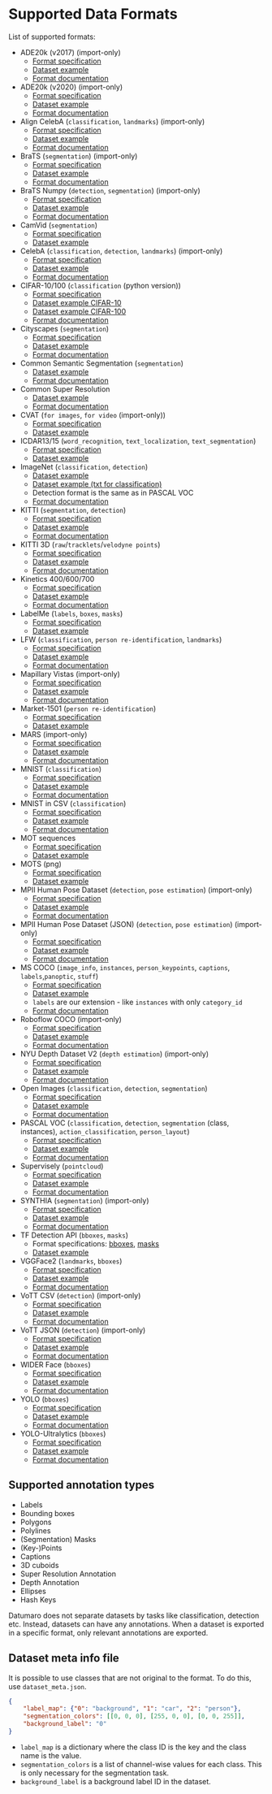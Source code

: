 # Supported Data Formats

List of supported formats:
- ADE20k (v2017) (import-only)
  - [Format specification](https://www.kaggle.com/soumikrakshit/ade20k)
  - [Dataset example](https://github.com/openvinotoolkit/datumaro/tree/develop/tests/assets/ade20k2017_dataset)
  - [Format documentation](../explanation/formats/ade20k2017)
- ADE20k (v2020) (import-only)
  - [Format specification](https://groups.csail.mit.edu/vision/datasets/ADE20K/)
  - [Dataset example](https://github.com/openvinotoolkit/datumaro/tree/develop/tests/assets/ade20k2020_dataset)
  - [Format documentation](../explanation/formats/ade20k2020)
- Align CelebA (`classification`, `landmarks`) (import-only)
  - [Format specification](https://mmlab.ie.cuhk.edu.hk/projects/CelebA.html)
  - [Dataset example](https://github.com/openvinotoolkit/datumaro/tree/develop/tests/assets/align_celeba_dataset)
  - [Format documentation](../explanation/formats/align_celeba)
- BraTS (`segmentation`) (import-only)
  - [Format specification](https://www.med.upenn.edu/sbia/brats2018/data.html)
  - [Dataset example](https://github.com/openvinotoolkit/datumaro/tree/develop/tests/assets/brats_dataset)
  - [Format documentation](../explanation/formats/brats)
- BraTS Numpy (`detection`, `segmentation`) (import-only)
  - [Format specification](https://www.med.upenn.edu/sbia/brats2018/data.html)
  - [Dataset example](https://github.com/openvinotoolkit/datumaro/tree/develop/tests/assets/brats_numpy_dataset)
  - [Format documentation](../explanation/formats/brats_numpy)
- CamVid (`segmentation`)
  - [Format specification](http://mi.eng.cam.ac.uk/research/projects/VideoRec/CamVid/)
  - [Dataset example](https://github.com/openvinotoolkit/datumaro/tree/develop/tests/assets/camvid_dataset)
- CelebA (`classification`, `detection`, `landmarks`) (import-only)
  - [Format specification](https://mmlab.ie.cuhk.edu.hk/projects/CelebA.html)
  - [Dataset example](https://github.com/openvinotoolkit/datumaro/tree/develop/tests/assets/celeba_dataset)
  - [Format documentation](../explanation/formats/celeba)
- CIFAR-10/100 (`classification` (python version))
  - [Format specification](https://www.cs.toronto.edu/~kriz/cifar.html)
  - [Dataset example CIFAR-10](https://github.com/openvinotoolkit/datumaro/tree/develop/tests/assets/cifar10_dataset)
  - [Dataset example CIFAR-100](https://github.com/openvinotoolkit/datumaro/tree/develop/tests/assets/cifar100_dataset)
  - [Format documentation](../explanation/formats/cifar)
- Cityscapes (`segmentation`)
  - [Format specification](https://www.cityscapes-dataset.com/dataset-overview/)
  - [Dataset example](https://github.com/openvinotoolkit/datumaro/tree/develop/tests/assets/cityscapes_dataset)
  - [Format documentation](../explanation/formats/cityscapes)
- Common Semantic Segmentation (`segmentation`)
  - [Dataset example](https://github.com/openvinotoolkit/datumaro/tree/develop/tests/assets/common_semantic_segmentation_dataset)
  - [Format documentation](../explanation/formats/common_semantic_segmentation)
- Common Super Resolution
  - [Dataset example](https://github.com/openvinotoolkit/datumaro/tree/develop/tests/assets/common_super_resolution_dataset)
  - [Format documentation](../explanation/formats/common_super_resolution)
- CVAT (`for images`, `for video` (import-only))
  - [Format specification](https://opencv.github.io/cvat/docs/manual/advanced/xml_format)
  - [Dataset example](https://github.com/openvinotoolkit/datumaro/tree/develop/tests/assets/cvat_dataset)
- ICDAR13/15 (`word_recognition`, `text_localization`, `text_segmentation`)
  - [Format specification](https://rrc.cvc.uab.es/?ch=2)
  - [Dataset example](https://github.com/openvinotoolkit/datumaro/tree/develop/tests/assets/icdar_dataset)
- ImageNet (`classification`, `detection`)
  - [Dataset example](https://github.com/openvinotoolkit/datumaro/tree/develop/tests/assets/imagenet_dataset)
  - [Dataset example (txt for classification)](https://github.com/openvinotoolkit/datumaro/tree/develop/tests/assets/imagenet_txt_dataset)
  - Detection format is the same as in PASCAL VOC
  - [Format documentation](../explanation/formats/imagenet)
- KITTI (`segmentation`, `detection`)
  - [Format specification](http://www.cvlibs.net/datasets/kitti/index.php)
  - [Dataset example](https://github.com/openvinotoolkit/datumaro/tree/develop/tests/assets/kitti_dataset)
  - [Format documentation](../explanation/formats/kitti)
- KITTI 3D (`raw`/`tracklets`/`velodyne points`)
  - [Format specification](http://www.cvlibs.net/datasets/kitti/raw_data.php)
  - [Dataset example](https://github.com/openvinotoolkit/datumaro/tree/develop/tests/assets/kitti_dataset/kitti_raw)
  - [Format documentation](../explanation/formats/kitti_raw)
- Kinetics 400/600/700
  - [Format specification](https://www.deepmind.com/open-source/kinetics)
  - [Dataset example](https://github.com/openvinotoolkit/datumaro/tree/develop/tests/assets/kinetics_dataset)
  - [Format documentation](../explanation/formats/kinetics)
- LabelMe (`labels`, `boxes`, `masks`)
  - [Format specification](http://labelme.csail.mit.edu/Release3.0)
  - [Dataset example](https://github.com/openvinotoolkit/datumaro/tree/develop/tests/assets/labelme_dataset)
- LFW (`classification`, `person re-identification`, `landmarks`)
  - [Format specification](http://vis-www.cs.umass.edu/lfw/)
  - [Dataset example](https://github.com/openvinotoolkit/datumaro/tree/develop/tests/assets/lfw_dataset)
  - [Format documentation](../explanation/formats/lfw)
- Mapillary Vistas (import-only)
  - [Format specification](https://www.mapillary.com/dataset/vistas)
  - [Dataset example](https://github.com/openvinotoolkit/datumaro/tree/develop/tests/assets/mapillary_vistas_dataset)
  - [Format documentation](../explanation/formats/mapillary_vistas)
- Market-1501 (`person re-identification`)
  - [Format specification](https://www.aitribune.com/dataset/2018051063)
  - [Dataset example](https://github.com/openvinotoolkit/datumaro/tree/develop/tests/assets/market1501_dataset)
- MARS (import-only)
  - [Format specification](https://zheng-lab.cecs.anu.edu.au/Project/project_mars.html)
  - [Dataset example](https://github.com/openvinotoolkit/datumaro/tree/develop/tests/assets/mars_dataset)
  - [Format documentation](../explanation/formats/mars)
- MNIST (`classification`)
  - [Format specification](http://yann.lecun.com/exdb/mnist/)
  - [Dataset example](https://github.com/openvinotoolkit/datumaro/tree/develop/tests/assets/mnist_dataset)
  - [Format documentation](../explanation/formats/mnist)
- MNIST in CSV (`classification`)
  - [Format specification](https://pjreddie.com/projects/mnist-in-csv/)
  - [Dataset example](https://github.com/openvinotoolkit/datumaro/tree/develop/tests/assets/mnist_csv_dataset)
  - [Format documentation](../explanation/formats/mnist)
- MOT sequences
  - [Format specification](https://arxiv.org/pdf/1906.04567.pdf)
  - [Dataset example](https://github.com/openvinotoolkit/datumaro/tree/develop/tests/assets/mot_dataset)
- MOTS (png)
  - [Format specification](https://www.vision.rwth-aachen.de/page/mots)
  - [Dataset example](https://github.com/openvinotoolkit/datumaro/tree/develop/tests/assets/mots_dataset)
- MPII Human Pose Dataset (`detection`, `pose estimation`) (import-only)
  - [Format specification](http://human-pose.mpi-inf.mpg.de)
  - [Dataset example](https://github.com/openvinotoolkit/datumaro/tree/develop/tests/assets/mpii_dataset)
  - [Format documentation](../explanation/formats/mpii)
- MPII Human Pose Dataset (JSON) (`detection`, `pose estimation`) (import-only)
  - [Format specification](http://human-pose.mpi-inf.mpg.de)
  - [Dataset example](https://github.com/openvinotoolkit/datumaro/tree/develop/tests/assets/mpii_json_dataset)
  - [Format documentation](../explanation/formats/mpii_json)
- MS COCO (`image_info`, `instances`, `person_keypoints`, `captions`, `labels`,`panoptic`, `stuff`)
  - [Format specification](http://cocodataset.org/#format-data)
  - [Dataset example](https://github.com/openvinotoolkit/datumaro/tree/develop/tests/assets/coco_dataset)
  - `labels` are our extension - like `instances` with only `category_id`
  - [Format documentation](../explanation/formats/coco)
- Roboflow COCO (import-only)
  - [Format specification](https://roboflow.com/formats/coco-json)
  - [Dataset example](https://github.com/openvinotoolkit/datumaro/tree/develop/tests/assets/coco_dataset/coco_roboflow)
  - [Format documentation](../explanation/formats/coco#coco-from-roboflow)
- NYU Depth Dataset V2 (`depth estimation`) (import-only)
  - [Format specification](https://cs.nyu.edu/~silberman/datasets/nyu_depth_v2.html)
  - [Dataset example](https://github.com/openvinotoolkit/datumaro/tree/develop/tests/assets/nyu_depth_v2_dataset)
  - [Format documentation](../explanation/formats/nyu_depth_v2)
- Open Images (`classification`, `detection`, `segmentation`)
  - [Format specification](https://storage.googleapis.com/openimages/web/download.html)
  - [Dataset example](https://github.com/openvinotoolkit/datumaro/tree/develop/tests/assets/open_images_dataset)
  - [Format documentation](../explanation/formats/open_images)
- PASCAL VOC (`classification`, `detection`, `segmentation` (class, instances),
  `action_classification`, `person_layout`)
  - [Format specification](http://host.robots.ox.ac.uk/pascal/VOC/voc2012/htmldoc/index.html)
  - [Dataset example](https://github.com/openvinotoolkit/datumaro/tree/develop/tests/assets/voc_dataset)
  - [Format documentation](../explanation/formats/pascal_voc)
- Supervisely (`pointcloud`)
  - [Format specification](https://docs.supervise.ly/data-organization/00_ann_format_navi)
  - [Dataset example](https://github.com/openvinotoolkit/datumaro/tree/develop/tests/assets/sly_pointcloud_dataset)
  - [Format documentation](../explanation/formats/sly_pointcloud)
- SYNTHIA (`segmentation`) (import-only)
  - [Format specification](https://synthia-dataset.net/)
  - [Dataset example](https://github.com/openvinotoolkit/datumaro/tree/develop/tests/assets/synthia_dataset)
  - [Format documentation](../explanation/formats/synthia)
- TF Detection API (`bboxes`, `masks`)
  - Format specifications: [bboxes](https://github.com/tensorflow/models/blob/master/research/object_detection/g3doc/using_your_own_dataset.md),
    [masks](https://github.com/tensorflow/models/blob/master/research/object_detection/g3doc/instance_segmentation.md)
  - [Dataset example](https://github.com/openvinotoolkit/datumaro/tree/develop/tests/assets/tf_detection_api_dataset)
- VGGFace2 (`landmarks`, `bboxes`)
  - [Format specification](https://github.com/ox-vgg/vgg_face2)
  - [Dataset example](https://github.com/openvinotoolkit/datumaro/tree/develop/tests/assets/vgg_face2_dataset)
  - [Format documentation](../explanation/formats/vgg_face2)
- VoTT CSV (`detection`) (import-only)
  - [Format specification](https://github.com/microsoft/VoTT)
  - [Dataset example](https://github.com/openvinotoolkit/datumaro/tree/develop/tests/assets/vott_csv_dataset)
  - [Format documentation](../explanation/formats/vott_csv)
- VoTT JSON (`detection`) (import-only)
  - [Format specification](https://github.com/microsoft/VoTT)
  - [Dataset example](https://github.com/openvinotoolkit/datumaro/tree/develop/tests/assets/vott_json_dataset)
  - [Format documentation](../explanation/formats/vott_json)
- WIDER Face (`bboxes`)
  - [Format specification](http://shuoyang1213.me/WIDERFACE/)
  - [Dataset example](https://github.com/openvinotoolkit/datumaro/tree/develop/tests/assets/widerface_dataset)
  - [Format documentation](../explanation/formats/wider_face)
- YOLO (`bboxes`)
  - [Format specification](https://github.com/AlexeyAB/darknet#how-to-train-pascal-voc-data)
  - [Dataset example](https://github.com/openvinotoolkit/datumaro/tree/develop/tests/assets/yolo_dataset)
  - [Format documentation](../explanation/formats/yolo)
- YOLO-Ultralytics (`bboxes`)
  - [Format specification](https://github.com/ultralytics/ultralytics/blob/main/ultralytics/datasets/coco.yaml)
  - [Dataset example](https://github.com/ultralytics/ultralytics/blob/main/ultralytics/datasets/coco.yaml)
  - [Format documentation](../explanation/formats/yolo_ultralytics)

## Supported annotation types

- Labels
- Bounding boxes
- Polygons
- Polylines
- (Segmentation) Masks
- (Key-)Points
- Captions
- 3D cuboids
- Super Resolution Annotation
- Depth Annotation
- Ellipses
- Hash Keys

Datumaro does not separate datasets by tasks like classification, detection
etc. Instead, datasets can have any annotations. When a dataset is exported
in a specific format, only relevant annotations are exported.

## Dataset meta info file

It is possible to use classes that are not original to the format.
To do this, use `dataset_meta.json`.

```json
{
    "label_map": {"0": "background", "1": "car", "2": "person"},
    "segmentation_colors": [[0, 0, 0], [255, 0, 0], [0, 0, 255]],
    "background_label": "0"
}
```

- `label_map` is a dictionary where the class ID is the key and
  the class name is the value.
- `segmentation_colors` is a list of channel-wise values for each class.
  This is only necessary for the segmentation task.
- `background_label` is a background label ID in the dataset.
